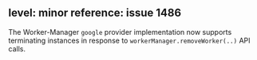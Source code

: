 level: minor
reference: issue 1486
---
The Worker-Manager `google` provider implementation now supports terminating instances in response to `workerManager.removeWorker(..)`  API calls.
